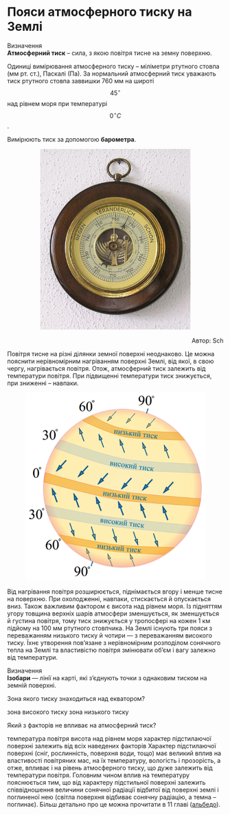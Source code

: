 Пояси атмосферного тиску на Землi
=================================

<div class="eoz-wrap">
<span class="eoz">Визначення</span>
<div class="eoz-text">
<b>Атмосферний тиск</b> – сила, з якою повiтря тисне на земну поверхню.
</div>
</div>

Одиниці вимірювання атмосферного тиску – міліметри ртутного стовпа (мм рт. ст.), Паскалі (Па). За нормальний атмосферний тиск уважають тиск
ртутного стовпа заввишки 760 мм на широті $$45^{\circ}$$ над рівнем моря
при температурі $$0^{\circ}C$$.

Вимірюють тиск за допомогою **барометра**.

<div align="center">
<img src="2.jpg" width="350">
<p align="right">Автор: <span class="p1">Sch</span></p>
</div>

Повітря тисне на різні ділянки земної поверхні неоднаково. Це можна
пояснити нерівномірним нагріванням поверхні Землі, від якої, в свою
чергу, нагрівається повітря. Отож, атмосферний тиск залежить від
температури повітря. При підвищенні температури тиск знижується, при
зниженні – навпаки.

<div align="center">
<img src="3.png" width="420">
</div>

Від нагрівання повітря розширюється, піднімається вгору і менше тисне на
поверхню. При охолодженні, навпаки, стискається й опускається вниз.
Також важливим фактором є висота над рівнем моря. Із підняттям угору
товщина верхніх шарів атмосфери зменшується, як зменшується й густина
повітря, тому тиск знижується у тропосфері на кожен 1 км підйому на 100
мм ртутного стовпчика. На Землі існують три пояси з переважанням
низького тиску й чотири — з переважанням високого тиску. Їхнє утворення
пов’язане з нерівномірним розподілом сонячного тепла на Землі та
властивістю повітря змінювати об’єм і вагу залежно від температури.


<div class="eoz-wrap">
<span class="eoz">Визначення</span>
<div class="eoz-text">
<b>Iзобари</b> — лiнiї на картi, якi з’єднують точки з однаковим тиском
на земнiй поверхнi.
</div>
</div>

<quiz>
<question>
<p>Зона якого тиску знаходиться над екватором?</p>
<answer>зона високого тиску</answer>
<answer correct>зона низького тиску</answer>
</question>
<question>
<p>Який з факторів не впливає на атмосферний тиск?</p>
<answer>температура повітря</answer>
<answer>висота над рівнем моря</answer>
<answer correct>характер підстилаючої поверхні</answer>
<answer>залежить від всіх наведених факторів</answer>
<explanation>Характер підстилаючої поверхні (сніг, рослинність, поверхня води, тощо) має великий вплив на властивості повітряних мас, на їх температуру, вологість і прозорість, а отже, впливає і на рівень атмосферного тиску, що дуже залежить від температури повітря. Головним чином вплив на температуру пояснюється тим, що від характеру підстильної поверхні залежить співвідношення величини сонячної радіації відбитої від поверхні землі і поглиненої нею (світла поверхня відбиває сонячну радіацію, а темна – поглинає). Більш детально про це можна прочитати в 11 главі (<a href="http://geography.ed-era.com/6/rozvyazannyageografichnyh_zadach.html" target="_blank">альбедо</a>).
</explanation>
</question>
</quiz>